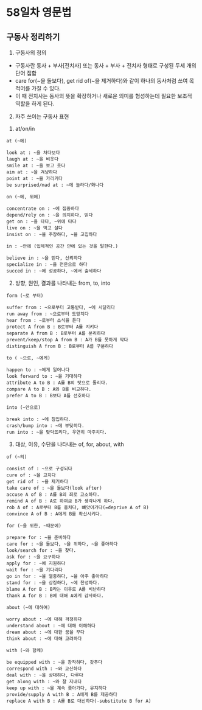 # 58일차 영문법

## 구동사 정리하기

1. 구동사의 정의

-   구동사란 동사 + 부사[전치사] 또는 동사 + 부사 + 전치사 형태로 구성된 두세 개의 단어 집합
-   care for(~을 돌보다), get rid of(~을 제거하다)와 같이 하나의 동사처럼 쓰여 목적어를 가질 수 있다.
-   이 때 전치사는 동사의 뜻을 확장하거나 새로운 의미를 형성하는데 필요한 보조적 역할을 하게 된다.

2. 자주 쓰이는 구동사 표현

1) at/on/in

```
at (~에)

look at : ~을 쳐다보다
laugh at : ~을 비웃다
smile at : ~을 보고 웃다
aim at : ~을 겨냥하다
point at : ~을 가리키다
be surprised/mad at : ~에 놀라다/화나다

on (~에, 위에)

concentrate on : ~에 집중하다
depend/rely on : ~을 의지하다, 믿다
get on : ~을 타다, ~위에 타다
live on : ~을 먹고 살다
insist on : ~을 주장하다, ~을 고집하다

in : ~안에 (입체적인 공간 안에 있는 것을 말한다.)

believe in : ~을 믿다, 신뢰하다
specialize in : ~을 전문으로 하다
succed in : ~에 성공하다, ~에서 출세하다
```

2. 방향, 원인, 결과를 나타내는 from, to, into

```
form (~로 부터)

suffer from : ~으로부터 고통받다, ~에 시달리다
run away from : ~으로부터 도망치다
hear from : ~로부터 소식을 듣다
protect A from B : B로부터 A를 지키다
separate A from B : B로부터 A를 분리하다
prevent/keep/stop A from B : A가 B를 못하게 막다
distinguish A from B : B로부터 A를 구분하다

to ( ~으로, ~에게)

happen to : ~에게 일어나다
look forward to : ~을 기대하다
attribute A to B : A를 B의 탓으로 돌리다.
compare A to B : A와 B를 비교하다.
prefer A to B : B보다 A를 선호하다

into (~안으로)

break into : ~에 침입하다.
crash/bump into : ~에 부딪히다.
run into : ~을 맞닥뜨리다, 우연히 마주치다.
```

3. 대상, 이유, 수단을 나타내는 of, for, about, with

```
of (~의)

consist of : ~으로 구성되다
cure of : ~을 고치다
get rid of : ~을 제거하다
take care of : ~을 돌보다(look after)
accuse A of B : A를 B의 죄로 고소하다.
remind A of B : A로 하여금 B가 생각나게 하다.
rob A of : A로부터 B를 훔치다, 뺴앗아가다(=deprive A of B)
convince A of B : A에게 B를 확신시키다.

for (~을 위한, ~때문에)

prepare for : ~을 준비하다
care for : ~을 돌보다, ~을 위하다, ~을 좋아하다
look/search for : ~을 찾다.
ask for : ~을 요구하다
apply for : ~에 지원하다
wait for : ~을 기다리다
go in for : ~을 열중하다, ~을 아주 좋아하다
stand for : ~을 상징하다, ~에 찬성하다.
blame A for B : B라는 이유로 A를 비난하다
thank A for B : B에 대해 A에게 감사하다.

about (~에 대하여)

worry about : ~에 대해 걱정하다
understand about : ~에 대해 이해하다
dream about : ~에 대한 꿈을 꾸다
think about : ~에 대해 고려하다

with (~와 함께)

be equipped with : ~을 창작하다, 갖추다
correspond with : ~와 교신하다
deal with : ~을 상대하다, 다루다
get along with : ~와 잘 지내다
keep up with : ~을 계속 쫒아가다, 유지하다
provide/supply A with B : A에게 B를 제공하다
replace A with B : A를 B로 대신하다(-substitute B for A)
```
